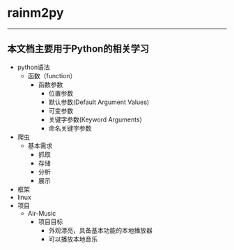 # rainm2py
-------------------------------------
本文档主要用于Python的相关学习
-------------------------------------
+ python语法
  + 函数（function）
    + 函数参数
      + 位置参数
      + 默认参数(Default Argument Values)
      + 可变参数
      + 关键字参数(Keyword Arguments)
      + 命名关键字参数
+ 爬虫
  + 基本需求
    + 抓取
    + 存储
    + 分析
    + 展示
+ 框架
+ linux
+ 项目
  + Air-Music
    + 项目目标
      + 外观漂亮，具备基本功能的本地播放器
      + 可以播放本地音乐
